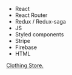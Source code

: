 - React
- React Router
- Redux / Redux-saga
- JS
- Styled components
- Stripe
- Firebase
- HTML

[Clothing Store.](https://clothing-store-react-redux.netlify.app/)
